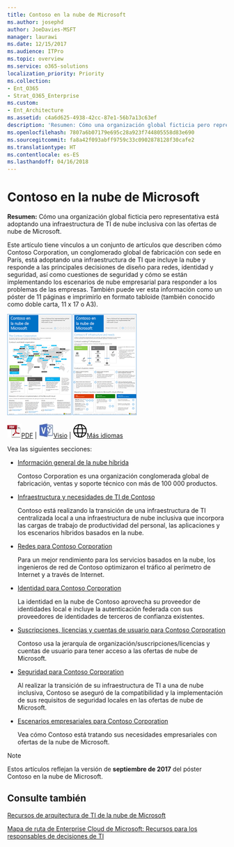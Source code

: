 ```yaml
---
title: Contoso en la nube de Microsoft
ms.author: josephd
author: JoeDavies-MSFT
manager: laurawi
ms.date: 12/15/2017
ms.audience: ITPro
ms.topic: overview
ms.service: o365-solutions
localization_priority: Priority
ms.collection:
- Ent_O365
- Strat_O365_Enterprise
ms.custom:
- Ent_Architecture
ms.assetid: c4a6d625-4938-42cc-87e1-56b7a13c63ef
description: 'Resumen: Cómo una organización global ficticia pero representativa está adoptando una infraestructura de TI de nube inclusiva con las ofertas de nube de Microsoft.'
ms.openlocfilehash: 7807a6b07179e695c28a923f744805558d83e690
ms.sourcegitcommit: fa8a42f093abff9759c33c0902878128f30cafe2
ms.translationtype: HT
ms.contentlocale: es-ES
ms.lasthandoff: 04/16/2018
---
```

# <a name="contoso-in-the-microsoft-cloud"></a>Contoso en la nube de Microsoft

 **Resumen:** Cómo una organización global ficticia pero representativa está adoptando una infraestructura de TI de nube inclusiva con las ofertas de nube de Microsoft.
  
Este artículo tiene vínculos a un conjunto de artículos que describen cómo Contoso Corporation, un conglomerado global de fabricación con sede en París, está adoptando una infraestructura de TI que incluye la nube y responde a las principales decisiones de diseño para redes, identidad y seguridad, así como cuestiones de seguridad y cómo se están implementando los escenarios de nube empresarial para responder a los problemas de las empresas. También puede ver esta información como un póster de 11 páginas e imprimirlo en formato tabloide (también conocido como doble carta, 11 x 17 o A3).
  
[![Imagen en miniatura del póster “Contoso en Microsoft Cloud”.](images/Contoso_Poster/Thumbnail.png)](https://www.microsoft.com/download/details.aspx?id=54427)
  
![Archivo PDF](images/Common_Images/PDFIcon.png)[PDF](https://go.microsoft.com/fwlink/p/?linkid=842085)  | ![Archivo de Visio](images/Common_Images/VisioIcon.png)[Visio](https://go.microsoft.com/fwlink/p/?linkid=842086)  | ![Ver una página con versiones en otros idiomas](images/Common_Images/GlobeIcon.png)[Más idiomas](https://www.microsoft.com/download/details.aspx?id=54427)
  
Vea las siguientes secciones:
  
- [Información general de la nube híbrida](hybrid-cloud-overview.md)
    
    Contoso Corporation es una organización conglomerada global de fabricación, ventas y soporte técnico con más de 100 000 productos.
    
- [Infraestructura y necesidades de TI de Contoso](contoso-it-infrastructure-and-needs.md)
    
    Contoso está realizando la transición de una infraestructura de TI centralizada local a una infraestructura de nube inclusiva que incorpora las cargas de trabajo de productividad del personal, las aplicaciones y los escenarios híbridos basados en la nube.
    
- [Redes para Contoso Corporation](networking-for-the-contoso-corporation.md)
    
    Para un mejor rendimiento para los servicios basados en la nube, los ingenieros de red de Contoso optimizaron el tráfico al perímetro de Internet y a través de Internet.
    
- [Identidad para Contoso Corporation](identity-for-the-contoso-corporation.md)
    
    La identidad en la nube de Contoso aprovecha su proveedor de identidades local e incluye la autenticación federada con sus proveedores de identidades de terceros de confianza existentes.
    
- [Suscripciones, licencias y cuentas de usuario para Contoso Corporation](subscriptions-licenses-and-user-accounts-for-the-contoso-corporation.md)
    
    Contoso usa la jerarquía de organización/suscripciones/licencias y cuentas de usuario para tener acceso a las ofertas de nube de Microsoft.
    
- [Seguridad para Contoso Corporation](security-for-the-contoso-corporation.md)
    
    Al realizar la transición de su infraestructura de TI a una de nube inclusiva, Contoso se aseguró de la compatibilidad y la implementación de sus requisitos de seguridad locales en las ofertas de nube de Microsoft.
    
- [Escenarios empresariales para Contoso Corporation](enterprise-scenarios-for-the-contoso-corporation.md)
    
    Vea cómo Contoso está tratando sus necesidades empresariales con ofertas de la nube de Microsoft.
    
> [!NOTE]
> Estos artículos reflejan la versión de **septiembre de 2017** del póster Contoso en la nube de Microsoft.
  
## <a name="see-also"></a>Consulte también

[Recursos de arquitectura de TI de la nube de Microsoft](microsoft-cloud-it-architecture-resources.md)

[Mapa de ruta de Enterprise Cloud de Microsoft: Recursos para los responsables de decisiones de TI](https://sway.com/FJ2xsyWtkJc2taRD)



